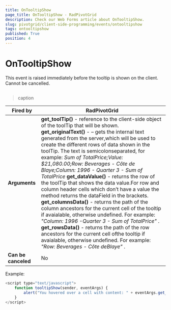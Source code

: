 ```yaml
---
title: OnTooltipShow
page_title: OnTooltipShow - RadPivotGrid
description: Check our Web Forms article about OnTooltipShow.
slug: pivotgrid/client-side-programming/events/ontooltipshow
tags: ontooltipshow
published: True
position: 4
---
```


# OnTooltipShow



This event is raised immediately before the tooltip is shown on the client. Cannot be cancelled.

## 


>caption  

|  **Fired by**  | RadPivotGrid |
| ------ | ------ |
| **Arguments** | **get_toolTip()** - reference to the client-side object of the toolTip that will be shown. **get_originalText()** - – gets the internal text generated from the server,which will be used to create the different rows of data shown in the toolTip. The text is semicolonseparated, for example: *Sum of TotalPrice;Value: $21,080.00;Row: Beverages - Côte de Blaye;Column: 1996 - Quarter 3 - Sum of TotalPrice*  **get_dataValue()** - returns the row of the toolTip that shows the data value.For row and column header cells which don’t have a value the method returns the dataField in the brackets. **get_columnsData()** - returns the path of the column ancestors for the current	cell of the tooltip if avaialable, otherwise undefined. For example: *"Column: 1996 -Quarter 3 - Sum of TotalPrice"* . **get_rowsData()** - returns the path of the row ancestors for the current cell ofthe tooltip if avaialable, otherwise undefined. For example: *"Row: Beverages - Côte deBlaye"* .|
| **Can be canceled** |No|

Example:

````JavaScript
<script type="text/javascript">
	function tooltipShow(sender, eventArgs) {
		alert("You hovered over a cell with content: " + eventArgs.get_dataValue());
	}
</script>
````



